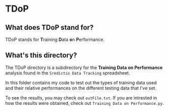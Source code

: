 # TDoP
## What does TDoP stand for?
TDoP stands for **T**raining **D**ata **o**n **P**erformance.

## What's this directory?
The TDoP directory is a subdirectory for the **Training Data on Performance** analysis found in the `Sredictio Data Tracking` spreadsheet.

In this folder contains my code to test out the types of training data used and their relative performances on the different testing data that I've set.

To see the results, you may check out `outFile.txt`. If you are intrested in how the results were obtained, check out `Training Data on Performance.py`.
